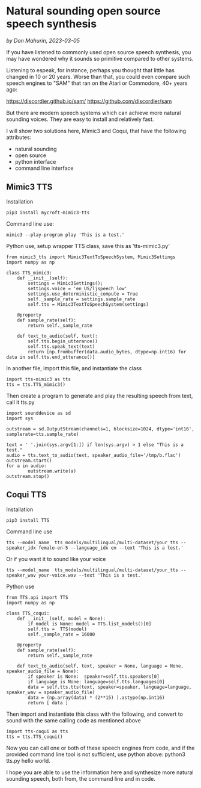 # Natural sounding open source speech synthesis

*by Don Mahurin, 2023-03-05*

If you have listened to commonly used open source speech synthesis, you may have wondered why it sounds so primitive compared to other systems.

Listening to espeak, for instance, perhaps you thought that little has changed in 10 or 20 years.
Worse than that, you could even compare such speech engines to "SAM" that ran on the Atari or Commodore, 40+ years ago:

https://discordier.github.io/sam/
https://github.com/discordier/sam

But there are modern speech systems which can achieve more natural sounding voices. They are easy to install and relatively fast.

I will show two solutions here, Mimic3 and Coqui, that have the following attributes:
- natural sounding
- open source
- python interface
- command line interface

## Mimic3 TTS

Installation

```
pip3 install mycroft-mimic3-tts
```

Command line use:
```
mimic3 --play-program play 'This is a test.'
```


Python use, setup wrapper TTS class, save this as 'tts-mimic3.py'

```
from mimic3_tts import Mimic3TextToSpeechSystem, Mimic3Settings
import numpy as np

class TTS_mimic3:
	def __init__(self):
		settings = Mimic3Settings();
		settings.voice = 'en_US/ljspeech_low'
		settings.use_deterministic_compute = True
		self._sample_rate = settings.sample_rate
		self.tts = Mimic3TextToSpeechSystem(settings)

	@property
	def sample_rate(self):
		return self._sample_rate

	def text_to_audio(self, text):
		self.tts.begin_utterance()
		self.tts.speak_text(text)
		return [np.frombuffer(data.audio_bytes, dtype=np.int16) for data in self.tts.end_utterance()]

```

In another file, import this file, and instantiate the class

```
import tts-mimic3 as tts
tts = tts.TTS_mimic3()
```

Then create a program to generate and play the resulting speech from text, call it tts.py

```
import sounddevice as sd
import sys

outstream = sd.OutputStream(channels=1, blocksize=1024, dtype='int16', samplerate=tts.sample_rate)

text = ' '.join(sys.argv[1:]) if len(sys.argv) > 1 else "This is a test."
audio = tts.text_to_audio(text, speaker_audio_file='/tmp/b.flac')
outstream.start()
for a in audio:
        outstream.write(a)
outstream.stop()
```

## Coqui TTS

Installation
```
pip3 install TTS
```

Command line use
```
tts --model_name  tts_models/multilingual/multi-dataset/your_tts --speaker_idx female-en-5 --language_idx en --text 'This is a test.'
```

Or if you want it to sound like your voice
```
tts --model_name  tts_models/multilingual/multi-dataset/your_tts --speaker_wav your-voice.wav --text 'This is a test.'
```

Python use
```
from TTS.api import TTS
import numpy as np

class TTS_coqui:
	def __init__(self, model = None):
		if model is None: model = TTS.list_models()[0]
		self.tts =  TTS(model)
		self._sample_rate = 16000

	@property
	def sample_rate(self):
		return self._sample_rate

	def text_to_audio(self, text, speaker = None, language = None, speaker_audio_file = None):
		if speaker is None:  speaker=self.tts.speakers[0]
		if language is None: language=self.tts.languages[0]
		data = self.tts.tts(text, speaker=speaker, language=language, speaker_wav = speaker_audio_file)
		data = (np.array(data) * (2**15) ).astype(np.int16)
		return [ data ]
```

Then import and instantiate this class with the following, and convert to sound with the same calling code as mentioned above

```
import tts-coqui as tts
tts = tts.TTS_coqui()
```

Now you can call one or both of these speech engines from code, and if the provided command line tool is not sufficient, use python above: python3 tts.py hello world.

I hope you are able to use the information here and synthesize more natural sounding speech, both from, the command line and in code.
